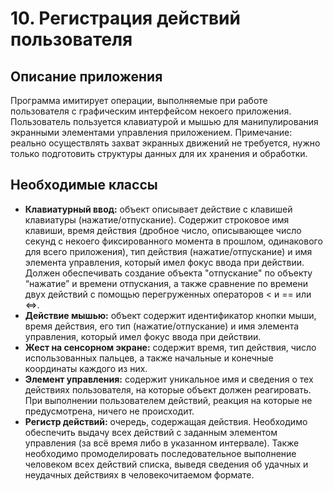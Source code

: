 # 10. Регистрация действий пользователя

## Описание приложения

Программа имитирует операции, выполняемые при работе пользователя с графическим интерфейсом некоего приложения. Пользователь пользуется клавиатурой и мышью для манипулирования экранными элементами управления приложением. Примечание: реально осуществлять захват экранных движений не требуется, нужно только подготовить структуры данных для их хранения и обработки.

## Необходимые классы

* **Клавиатурный ввод:** объект описывает действие с клавишей клавиатуры (нажатие/отпускание). Содержит строковое имя клавиши, время действия (дробное число, описывающее число секунд с некоего фиксированного момента в прошлом, одинакового для всего приложения), тип действия (нажатие/отпускание) и имя элемента управления, который имел фокус ввода при действии. Должен обеспечивать создание объекта "отпускание" по объекту “нажатие” и времени отпускания, а также сравнение по времени двух действий с помощью перегруженных операторов < и == или <=>.
* **Действие мышью:** объект содержит идентификатор кнопки мыши, время действия, его тип (нажатие/отпускание) и имя элемента управления, который имел фокус ввода при действии.
* **Жест на сенсорном экране:** содержит время, тип действия, число использованных пальцев, а также начальные и конечные координаты каждого из них.
* **Элемент управления:** содержит уникальное имя и сведения о тех действиях пользователя, на которые объект должен реагировать. При выполнении пользователем действий, реакция на которые не предусмотрена, ничего не происходит.
* **Регистр действий:** очередь, содержащая действия. Необходимо обеспечить выдачу всех действий с заданным элементом управления (за всё время либо в указанном интервале). Также необходимо промоделировать последовательное выполнение человеком всех действий списка, выведя сведения об удачных и неудачных действиях в человекочитаемом формате.

